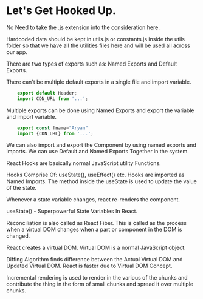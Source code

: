 # Let's Get Hooked Up.

No Need to take the .js extension into the consideration here.

Hardcoded data should be kept in utils.js or constants.js inside the utils folder so that we have all the utilities files here and will be used all across our app.

There are two types of exports such as: Named Exports and Default Exports.

There can't be multiple default exports in a single file and import variable.

```javascript
    export default Header;
    import CDN_URL from '...';
```

Multiple exports can be done using Named Exports and export the variable and import variable.

```javascript
    export const fname="Aryan"
    import {CDN_URL} from '...';
```

We can also import and export the Component by using named exports and imports. We can use Default and Named Exports Together in the system.

React Hooks are basically normal JavaScript utility Functions.

Hooks Comprise Of: useState(), useEffect() etc. Hooks are imported as Named Imports. The method inside the useState is used to update the value of the state.

Whenever a state variable changes, react re-renders the component.

useState() - Superpowerful State Variables In React. 

Reconciliation is also called as React Fiber. This is called as the process when a virtual DOM changes when a part or component in the DOM is changed.

React creates a virtual DOM. Virtual DOM is a normal JavaScript object.

Diffing Algorithm finds difference between the Actual Virtual DOM and Updated Virtual DOM. React is faster due to Virtual DOM Concept.

Incremental rendering is used to render in the various of the chunks and contribute the thing in the form of small chunks and spread it over multiple chunks.
